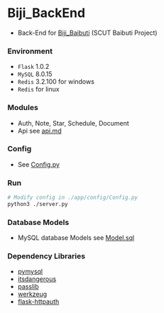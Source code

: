 # Biji_BackEnd
+ Back-End for [Biji_Baibuti](https://github.com/Aoi-hosizora/Biji_Baibuti) (SCUT Baibuti Project)

### Environment
+ `Flask` 1.0.2
+ `MySQL` 8.0.15
+ `Redis` 3.2.100 for windows
+ `Redis` for linux

### Modules
+ Auth, Note, Star, Schedule, Document
+ Api see [api.md](https://github.com/Aoi-hosizora/Biji_BackEnd/blob/master/docs/api.md)

### Config
+ See [Config.py](https://github.com/Aoi-hosizora/Biji_BackEnd/blob/master/app/Config/Config.py)

### Run

```bash
# Modify config in ./app/config/Config.py
python3 ./server.py
```

### Database Models
+ MySQL database Models see [Model.sql](https://github.com/Aoi-hosizora/Biji_BackEnd/blob/master/app/Database/Model.sql)

### Dependency Libraries
+ [pymysql](https://github.com/PyMySQL/PyMySQL)
+ [itsdangerous](https://pythonhosted.org/itsdangerous/)
+ [passlib](https://passlib.readthedocs.io/en/stable/)
+ [werkzeug](https://palletsprojects.com/p/werkzeug/)
+ [flask-httpauth](https://flask-httpauth.readthedocs.io/en/latest/)
